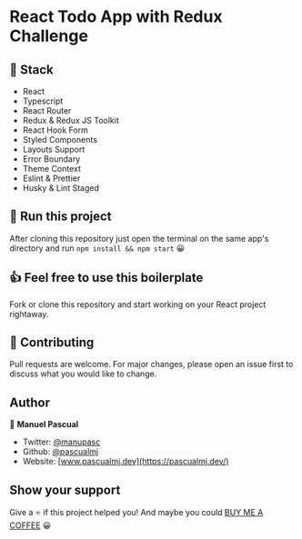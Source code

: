 # React Todo App with Redux Challenge

## 📕 Stack

- React
- Typescript
- React Router
- Redux & Redux JS Toolkit
- React Hook Form
- Styled Components
- Layouts Support
- Error Boundary
- Theme Context
- Eslint & Prettier
- Husky & Lint Staged

## 🚀 Run this project

After cloning this repository just open the terminal on the same app's directory and run `npm install && npm start` 😀

## 👍 Feel free to use this boilerplate

Fork or clone this repository and start working on your React project rightaway.

## 🤝 Contributing

Pull requests are welcome. For major changes, please open an issue first to discuss what you would like to change.

## Author

👤 **Manuel Pascual**

- Twitter: [@manupasc](https://twitter.com/manupasc)
- Github: [@pascualmj](https://github.com/pascualmj)
- Website: [www.pascualmj.dev](https://pascualmj.dev/)

## Show your support

Give a ⭐️ if this project helped you!
And maybe you could [BUY ME A COFFEE](https://www.buymeacoffee.com/pascualmj) 😀
